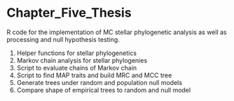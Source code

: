 # Chapter_Five_Thesis
R code for the implementation of MC stellar phylogenetic analysis as well as processing and null hypothesis testing. 

1. Helper functions for stellar phylogenetics
2. Markov chain analysis for stellar phylogenies
3. Script to evaluate chains of Markov chain
4. Script to find MAP traits and build MRC and MCC tree
5. Generate trees under random and population null models
6. Compare shape of empirical trees to random and null model
